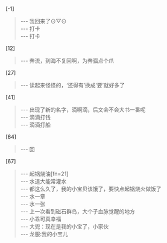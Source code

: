 
[-1] 
>--- 我回来了⊙▽⊙<br>
>--- 打卡<br>
>--- 打卡<br>

[12] 
>--- 奔流，到海不复回啊，为奔骝点个爪<br>

[27] 
>--- 读起来怪怪的，‘还得有’换成‘要’就好多了<br>

[41] 
>--- 出现了新的名字，滴啊滴，后文会不会大书一番呢<br>
>--- 滴滴打钱<br>
>--- 滴滴打船<br>

[64] 
>--- 回<br>

[67] 
>--- 起锅烧油[fn=21]<br>
>--- 水道大能常灌水<br>
>--- 都这么久了，我的小宝贝该饿了，要快点起锅烧火做饭了<br>
>--- 水一章<br>
>--- 水一张<br>
>--- 上一次看到磁石群岛，大个子血脉觉醒的地方<br>
>--- 小乖可真幸福<br>
>--- 大兜：现在是我的小宝了，小家伙<br>
>--- 龙服:我的小宝儿<br>

